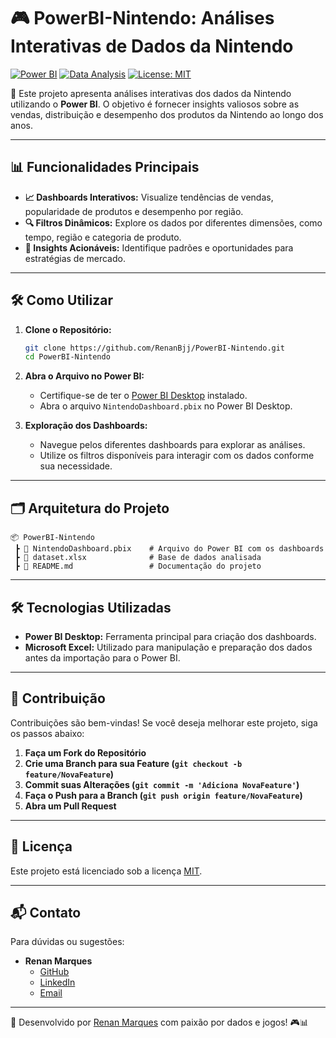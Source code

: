 # 🎮 PowerBI-Nintendo: Análises Interativas de Dados da Nintendo

[![Power BI](https://img.shields.io/badge/Power%20BI-Data%20Visualization-yellow)](https://powerbi.microsoft.com/)
[![Data Analysis](https://img.shields.io/badge/Data%20Analysis-Nintendo-blue)](#)
[![License: MIT](https://img.shields.io/badge/License-MIT-green.svg)](https://opensource.org/licenses/MIT)

🚀 Este projeto apresenta análises interativas dos dados da Nintendo utilizando o **Power BI**. O objetivo é fornecer insights valiosos sobre as vendas, distribuição e desempenho dos produtos da Nintendo ao longo dos anos.

---

## 📊 **Funcionalidades Principais**

- **📈 Dashboards Interativos:** Visualize tendências de vendas, popularidade de produtos e desempenho por região.
- **🔍 Filtros Dinâmicos:** Explore os dados por diferentes dimensões, como tempo, região e categoria de produto.
- **📌 Insights Acionáveis:** Identifique padrões e oportunidades para estratégias de mercado.

---

## 🛠️ **Como Utilizar**

1. **Clone o Repositório:**
   ```bash
   git clone https://github.com/RenanBjj/PowerBI-Nintendo.git
   cd PowerBI-Nintendo
   ```

2. **Abra o Arquivo no Power BI:**
   - Certifique-se de ter o [Power BI Desktop](https://powerbi.microsoft.com/desktop/) instalado.
   - Abra o arquivo `NintendoDashboard.pbix` no Power BI Desktop.

3. **Exploração dos Dashboards:**
   - Navegue pelos diferentes dashboards para explorar as análises.
   - Utilize os filtros disponíveis para interagir com os dados conforme sua necessidade.

---

## 🗂️ **Arquitetura do Projeto**

```
📦 PowerBI-Nintendo
 ┣ 📜 NintendoDashboard.pbix    # Arquivo do Power BI com os dashboards
 ┣ 📜 dataset.xlsx              # Base de dados analisada
 ┣ 📜 README.md                 # Documentação do projeto
```

---

## 🛠️ **Tecnologias Utilizadas**

- **Power BI Desktop:** Ferramenta principal para criação dos dashboards.
- **Microsoft Excel:** Utilizado para manipulação e preparação dos dados antes da importação para o Power BI.

---

## 🤝 **Contribuição**

Contribuições são bem-vindas! Se você deseja melhorar este projeto, siga os passos abaixo:

1. **Faça um Fork do Repositório**
2. **Crie uma Branch para sua Feature (`git checkout -b feature/NovaFeature`)**
3. **Commit suas Alterações (`git commit -m 'Adiciona NovaFeature'`)**
4. **Faça o Push para a Branch (`git push origin feature/NovaFeature`)**
5. **Abra um Pull Request**

---

## 📜 **Licença**

Este projeto está licenciado sob a licença [MIT](https://opensource.org/licenses/MIT).

---

## 📬 **Contato**

Para dúvidas ou sugestões:

- **Renan Marques**
  - [GitHub](https://github.com/RenanBjj)
  - [LinkedIn](https://www.linkedin.com/in/renan-marques-rodrigues/)
  - [Email](mailto:renanbjj88@gmail.com)

---

🚀 Desenvolvido por [Renan Marques](https://github.com/RenanBjj) com paixão por dados e jogos! 🎮📊

